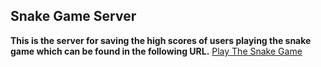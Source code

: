 ## Snake Game Server

**This is the server for saving the high scores of users playing the snake game which can be found in the following URL.**
<a href="https://playsnakegame.netlify.app">Play The Snake Game</a>